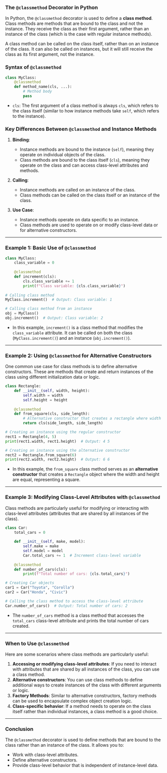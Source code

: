 ### **The `@classmethod` Decorator in Python**

In Python, the `@classmethod` decorator is used to define a **class method**. Class methods are methods that are bound to the class and not the instance. They receive the class as their first argument, rather than an instance of the class (which is the case with regular instance methods).

A class method can be called on the class itself, rather than on an instance of the class. It can also be called on instances, but it will still receive the class as its first argument, not the instance.

### **Syntax of `@classmethod`**

```python
class MyClass:
    @classmethod
    def method_name(cls, ...):
        # Method body
        pass
```

- `cls`: The first argument of a class method is always `cls`, which refers to the class itself (similar to how instance methods take `self`, which refers to the instance).

### **Key Differences Between `@classmethod` and Instance Methods**
1. **Binding**:
   - Instance methods are bound to the instance (`self`), meaning they operate on individual objects of the class.
   - Class methods are bound to the class itself (`cls`), meaning they operate on the class and can access class-level attributes and methods.

2. **Calling**:
   - Instance methods are called on an instance of the class.
   - Class methods can be called on the class itself or an instance of the class.

3. **Use Case**:
   - Instance methods operate on data specific to an instance.
   - Class methods are used to operate on or modify class-level data or for alternative constructors.

---

### **Example 1: Basic Use of `@classmethod`**

```python
class MyClass:
    class_variable = 0
    
    @classmethod
    def increment(cls):
        cls.class_variable += 1
        print(f"Class variable: {cls.class_variable}")
        
# Calling class method
MyClass.increment()  # Output: Class variable: 1

# Calling class method from an instance
obj = MyClass()
obj.increment()  # Output: Class variable: 2
```

- In this example, `increment()` is a class method that modifies the `class_variable` attribute. It can be called on both the class (`MyClass.increment()`) and an instance (`obj.increment()`).

---

### **Example 2: Using `@classmethod` for Alternative Constructors**

One common use case for class methods is to define alternative constructors. These are methods that create and return instances of the class using different initialization data or logic.

```python
class Rectangle:
    def __init__(self, width, height):
        self.width = width
        self.height = height
    
    @classmethod
    def from_square(cls, side_length):
        # Alternative constructor that creates a rectangle where width == height
        return cls(side_length, side_length)

# Creating an instance using the regular constructor
rect1 = Rectangle(4, 5)
print(rect1.width, rect1.height)  # Output: 4 5

# Creating an instance using the alternative constructor
rect2 = Rectangle.from_square(6)
print(rect2.width, rect2.height)  # Output: 6 6
```

- In this example, the `from_square` class method serves as an **alternative constructor** that creates a `Rectangle` object where the width and height are equal, representing a square.

---

### **Example 3: Modifying Class-Level Attributes with `@classmethod`**

Class methods are particularly useful for modifying or interacting with class-level attributes (attributes that are shared by all instances of the class).

```python
class Car:
    total_cars = 0
    
    def __init__(self, make, model):
        self.make = make
        self.model = model
        Car.total_cars += 1  # Increment class-level variable
    
    @classmethod
    def number_of_cars(cls):
        print(f"Total number of cars: {cls.total_cars}")

# Creating Car objects
car1 = Car("Toyota", "Corolla")
car2 = Car("Honda", "Civic")

# Calling the class method to access the class-level attribute
Car.number_of_cars()  # Output: Total number of cars: 2
```

- The `number_of_cars` method is a class method that accesses the `total_cars` class-level attribute and prints the total number of cars created.

---

### **When to Use `@classmethod`**

Here are some scenarios where class methods are particularly useful:

1. **Accessing or modifying class-level attributes**: If you need to interact with attributes that are shared by all instances of the class, you can use a class method.
2. **Alternative constructors**: You can use class methods to define additional ways to create instances of the class with different arguments or logic.
3. **Factory Methods**: Similar to alternative constructors, factory methods can be used to encapsulate complex object creation logic.
4. **Class-specific behavior**: If a method needs to operate on the class itself rather than individual instances, a class method is a good choice.

---

### **Conclusion**

The `@classmethod` decorator is used to define methods that are bound to the class rather than an instance of the class. It allows you to:
- Work with class-level attributes.
- Define alternative constructors.
- Provide class-level behavior that is independent of instance-level data.
